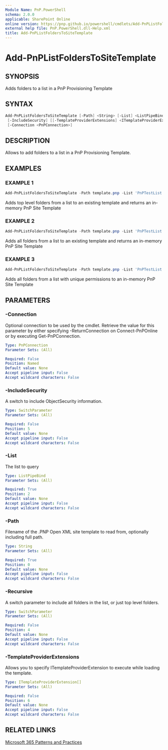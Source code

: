 ```yaml
---
Module Name: PnP.PowerShell
schema: 2.0.0
applicable: SharePoint Online
online version: https://pnp.github.io/powershell/cmdlets/Add-PnPListFoldersToSiteTemplate.html
external help file: PnP.PowerShell.dll-Help.xml
title: Add-PnPListFoldersToSiteTemplate
---
```

  
# Add-PnPListFoldersToSiteTemplate

## SYNOPSIS
Adds folders to a list in a PnP Provisioning Template

## SYNTAX

```powershell
Add-PnPListFoldersToSiteTemplate [-Path] <String> [-List] <ListPipeBind> [-Recursive]
 [-IncludeSecurity] [[-TemplateProviderExtensions] <ITemplateProviderExtension[]>] 
 [-Connection <PnPConnection>] 
```

## DESCRIPTION

Allows to add folders to a list in a PnP Provisioning Template.

## EXAMPLES

### EXAMPLE 1
```powershell
Add-PnPListFoldersToSiteTemplate -Path template.pnp -List 'PnPTestList'
```

Adds top level folders from a list to an existing template and returns an in-memory PnP Site Template

### EXAMPLE 2
```powershell
Add-PnPListFoldersToSiteTemplate -Path template.pnp -List 'PnPTestList' -Recursive
```

Adds all folders from a list to an existing template and returns an in-memory PnP Site Template

### EXAMPLE 3
```powershell
Add-PnPListFoldersToSiteTemplate -Path template.pnp -List 'PnPTestList' -Recursive -IncludeSecurity
```

Adds all folders from a list with unique permissions to an in-memory PnP Site Template

## PARAMETERS

### -Connection
Optional connection to be used by the cmdlet. Retrieve the value for this parameter by either specifying -ReturnConnection on Connect-PnPOnline or by executing Get-PnPConnection.

```yaml
Type: PnPConnection
Parameter Sets: (All)

Required: False
Position: Named
Default value: None
Accept pipeline input: False
Accept wildcard characters: False
```

### -IncludeSecurity
A switch to include ObjectSecurity information.

```yaml
Type: SwitchParameter
Parameter Sets: (All)

Required: False
Position: 5
Default value: None
Accept pipeline input: False
Accept wildcard characters: False
```

### -List
The list to query

```yaml
Type: ListPipeBind
Parameter Sets: (All)

Required: True
Position: 2
Default value: None
Accept pipeline input: False
Accept wildcard characters: False
```

### -Path
Filename of the .PNP Open XML site template to read from, optionally including full path.

```yaml
Type: String
Parameter Sets: (All)

Required: True
Position: 0
Default value: None
Accept pipeline input: False
Accept wildcard characters: False
```

### -Recursive
A switch parameter to include all folders in the list, or just top level folders.

```yaml
Type: SwitchParameter
Parameter Sets: (All)

Required: False
Position: 4
Default value: None
Accept pipeline input: False
Accept wildcard characters: False
```

### -TemplateProviderExtensions
Allows you to specify ITemplateProviderExtension to execute while loading the template.

```yaml
Type: ITemplateProviderExtension[]
Parameter Sets: (All)

Required: False
Position: 6
Default value: None
Accept pipeline input: False
Accept wildcard characters: False
```



## RELATED LINKS

[Microsoft 365 Patterns and Practices](https://aka.ms/m365pnp)


